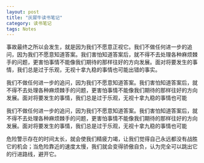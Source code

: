 ```yaml
---
layout: post
title: "灰犀牛读书笔记"
category: 读书笔记
tags: Notes
---
```


事故最终之所以会发生，就是因为我们不愿意正视它。我们不做任何进一步的追问，因为我们不愿意知道答案。我们害怕知道答案后，就不得不去处理各种麻烦棘手的问题，更害怕事情不能像我们期待的那样往好的方向发展。面对将要发生的事情，我们总是过于乐观，无视十拿九稳的事情也可能出错的事实。


我们不做任何进一步的追问，因为我们不愿意知道答案。我们害怕知道答案后，就不得不去处理各种麻烦棘手的问题，更害怕事情不能像我们期待的那样往好的方向发展。面对将要发生的事情，我们总是过于乐观，无视十拿九稳的事情也可能


我们不做任何进一步的追问，因为我们不愿意知道答案。我们害怕知道答案后，就不得不去处理各种麻烦棘手的问题，更害怕事情不能像我们期待的那样往好的方向发展。面对将要发生的事情，我们总是过于乐观，无视十拿九稳的事情也可能


危险警示存在的时间太长，就会使我们精疲力竭，让我们觉得自己永远都没有战胜它的机会；当危险靠近的速度太慢，我们就会变得骄傲自负，认为完全可以跳出它的行进路线，避开它。

